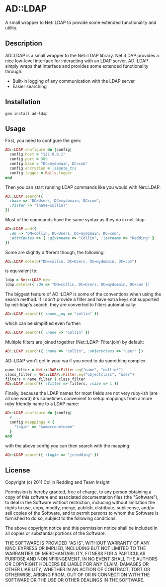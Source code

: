 # AD::LDAP

A small wrapper to Net::LDAP to provide some extended functionality and utility.

## Description

AD::LDAP is a small wrapper to the Net::LDAP library. Net::LDAP provides a nice low-level interface for interacting with an LDAP server. AD::LDAP simply wraps that interface and provides some extended functionality through:

* Built-in logging of any communication with the LDAP server
* Easier searching

## Installation

    gem install ad-ldap

## Usage

First, you need to configure the gem:

```ruby
AD::LDAP.configure do |config|
  config.host = "127.0.0.1"
  config.port = 389
  config.base = "DC=mydomain, DC=com"
  config.encrytion = :simple_tls
  config.logger = Rails.logger
end
```

Then you can start running LDAP commands like you would with Net::LDAP.

```ruby
AD::LDAP.search({
  :base => "DC=Users, DC=mydomain, DC=com",
  :filter => "(name=collin)"
})
```

Most of the commands have the same syntax as they do in net-ldap:

```ruby
AD::LDAP.add({
  :dn => "DN=collin, DC=Users, DC=mydomain, DC=com",
  :attributes => { :givenname => "Collin", :lastname => "Redding" }
})
```

Some are slightly different though, the following:

```ruby
AD::LDAP.delete("DN=collin, DC=Users, DC=mydomain, DC=com")
```

is equivalent to:

```ruby
ldap = Net::LDAP.new
ldap.delete({ :dn => "DN=collin, DC=Users, DC=mydomain, DC=com })`
```

The biggest feature of AD::LDAP is some of the conventions when using the search method. If I don't provide a filter and have extra keys not supported by net-ldap's search, they are converted to filters automatically:

```ruby
AD::LDAP.search({ :name__eq => "collin" })
```

which can be simplified even further:

```ruby
AD::LDAP.search({ :name => "collin" })
```

Multiple filters are joined together (Net::LDAP::Filter.join) by default:

```ruby
AD::LDAP.search({ :name => "collin", :objectclass => "user" })
```

AD::LDAP won't get in your wa if you need to do something complex:

```ruby
name_filter = Net::LDAP::Filter.eq("name", "collin*")
class_filter = Net::LDAP::Filter.eq("objectclass", "user")
filters = name_filter | class_filter
AD::LDAP.search({ :filter => filters, :size => 1 })
```

Finally, because the LDAP names for most fields are not very ruby-ish (are all one word) it's sometimes convenient to setup mappings from a more ruby friendly name to a LDAP name:

```ruby
AD::LDAP.configure do |config|
  # ...
  config.mapppings = {
    "login" => "samaccountname"
  }
end
```

with the above config you can then search with the mapping:

```ruby
AD::LDAP.search({ :login => "jcredding" })
```

## License

Copyright (c) 2011 Collin Redding and Team Insight

Permission is hereby granted, free of charge, to any person
obtaining a copy of this software and associated documentation
files (the "Software"), to deal in the Software without
restriction, including without limitation the rights to use,
copy, modify, merge, publish, distribute, sublicense, and/or sell
copies of the Software, and to permit persons to whom the
Software is furnished to do so, subject to the following
conditions:

The above copyright notice and this permission notice shall be
included in all copies or substantial portions of the Software.

THE SOFTWARE IS PROVIDED "AS IS", WITHOUT WARRANTY OF ANY KIND,
EXPRESS OR IMPLIED, INCLUDING BUT NOT LIMITED TO THE WARRANTIES
OF MERCHANTABILITY, FITNESS FOR A PARTICULAR PURPOSE AND
NONINFRINGEMENT. IN NO EVENT SHALL THE AUTHORS OR COPYRIGHT
HOLDERS BE LIABLE FOR ANY CLAIM, DAMAGES OR OTHER LIABILITY,
WHETHER IN AN ACTION OF CONTRACT, TORT OR OTHERWISE, ARISING
FROM, OUT OF OR IN CONNECTION WITH THE SOFTWARE OR THE USE OR
OTHER DEALINGS IN THE SOFTWARE.